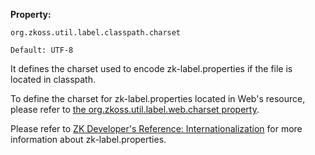 **Property:**

`org.zkoss.util.label.classpath.charset`

`Default: UTF-8`

It defines the charset used to encode zk-label.properties if the file is
located in classpath.

To define the charset for zk-label.properties located in Web's resource,
please refer to [the org.zkoss.util.label.web.charset
property]({{site.baseUrl}}/zk_config_ref/The_Library_Properties/org.zkoss.util.label.web.charset).

Please refer to [ZK Developer's Reference:
Internationalization](ZK_Developer's_Reference/Internationalization/Labels)
for more information about zk-label.properties.
